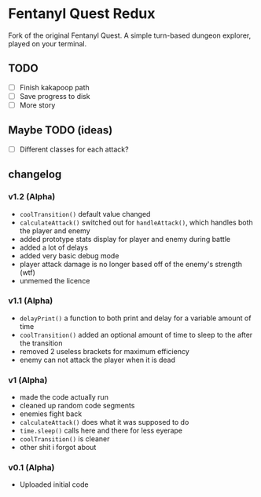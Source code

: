 # Fentanyl Quest Redux

Fork of the original Fentanyl Quest.
A simple turn-based dungeon explorer, played on your terminal.

## TODO
- [ ] Finish kakapoop path
- [ ] Save progress to disk
- [ ] More story

## Maybe TODO (ideas)
- [ ] Different classes for each attack?

## changelog

### v1.2 (Alpha)
- `coolTransition()` default value changed
- `calculateAttack()` switched out for `handleAttack()`, which handles both the player and enemy
- added prototype stats display for player and enemy during battle
- added a lot of delays
- added very basic debug mode
- player attack damage is no longer based off of the enemy's strength (wtf)
- unmemed the licence

### v1.1 (Alpha)
- `delayPrint()` a function to both print and delay for a variable amount of time
- `coolTransition()` added an optional amount of time to sleep to the after the transition
- removed 2 useless brackets for maximum efficiency
- enemy can not attack the player when it is dead

### v1 (Alpha)
- made the code actually run
- cleaned up random code segments
- enemies fight back
- `calculateAttack()` does what it was supposed to do
- `time.sleep()` calls here and there for less eyerape
- `coolTransition()` is cleaner
- other shit i forgot about

### v0.1 (Alpha)
- Uploaded initial code